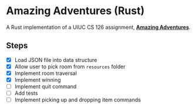 # Amazing Adventures (Rust)

A Rust implementation of a UIUC CS 126 assignment, [**Amazing Adventures**](https://courses.grainger.illinois.edu/cs126/sp2021/assignments/amazing-adventures/).

## Steps

- [x] Load JSON file into data structure
- [x] Allow user to pick room from `resources` folder
- [x] Implement room traversal
- [x] Implement winning
- [ ] Implement quit command
- [ ] Add tests
- [ ] Implement picking up and dropping item commands
